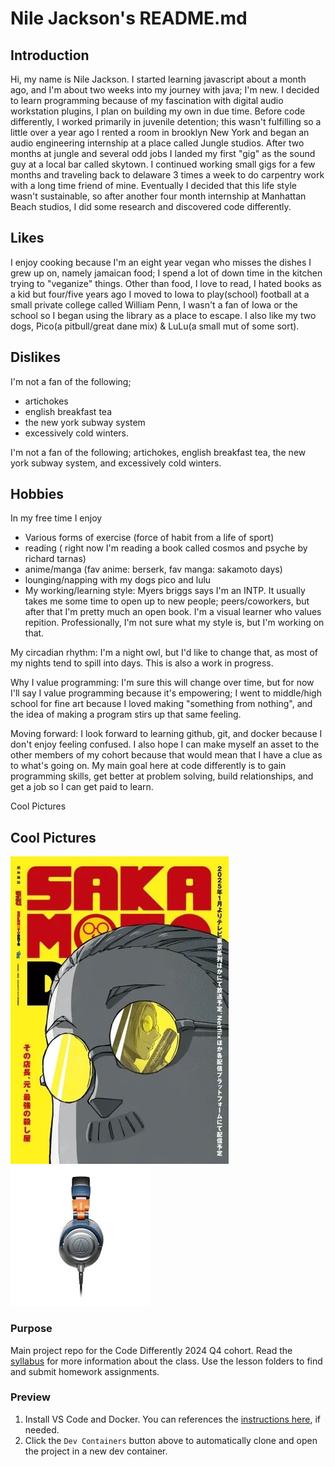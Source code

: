 # Nile Jackson's README.md

## Introduction

Hi, my name is Nile Jackson. I started learning javascript about a month ago, and I'm about two weeks into my journey with java; I'm new. I decided to learn programming because of my fascination with digital audio workstation plugins, I plan on building my own in due time. Before code differently, I worked primarily in juvenile detention; this wasn't fulfilling so a little over a year ago I rented a room in brooklyn New York and began an audio engineering internship at a place called Jungle studios. After two months at jungle and several odd jobs I landed my first "gig" as the sound guy at a local bar called skytown. I continued working small gigs for a few months and traveling back to delaware 3 times a week to do carpentry work with a long time friend of mine. Eventually I decided that this life style wasn't sustainable, so after another four month internship at Manhattan Beach studios, I did some research and discovered code differently.

## Likes

I enjoy cooking because I'm an eight year vegan who misses the dishes I grew up on, namely jamaican food; I spend a lot of down time in the kitchen trying to "veganize" things. Other than food, I love to read, I hated books as a kid but four/five years ago I moved to Iowa to play(school) football at a small private college called William Penn, I wasn't a fan of Iowa or the school so I began using the library as a place to escape. I also like my two dogs, Pico(a pitbull/great dane mix) & LuLu(a small mut of some sort).
## Dislikes
I'm not a fan of the following; 
* artichokes 
* english breakfast tea 
* the new york subway system 
* excessively cold winters. 

I'm not a fan of the following; artichokes, english breakfast tea, the new york subway system, and excessively cold winters.

## Hobbies

In my free time I enjoy

 * Various forms of exercise (force of habit from a life of sport)
 * reading ( right now I'm reading a book called cosmos and psyche by richard tarnas)
 * anime/manga (fav anime: berserk, fav manga: sakamoto days)
 * lounging/napping with my dogs pico and lulu
 * My working/learning style: Myers briggs says I'm an INTP. It usually takes me some time to open up to new people; peers/coworkers, but after that I'm pretty much an open book. I'm a visual learner who values repition. Professionally, I'm not sure what my style is, but I'm working on that.

My circadian rhythm: I'm a night owl, but I'd like to change that, as most of my nights tend to spill into days. This is also a work in progress.

Why I value programming: I'm sure this will change over time, but for now I'll say I value programming because it's empowering; I went to middle/high school for fine art because I loved making "something from nothing", and the idea of making a program stirs up that same feeling.

Moving forward: I look forward to learning github, git, and docker because I don't enjoy feeling confused. I also hope I can make myself an asset to the other members of my cohort because that would mean that I have a clue as to what's going on. My main goal here at code differently is to gain programming skills, get better at problem solving, build relationships, and get a job so I can get paid to learn.

Cool Pictures

## Cool Pictures
<img src="images/9EF95C30-DC31-4EB6-B776-B4E87D76032B_4_5005_c.jpeg">

<img src="images/895CB64D-550A-4511-9599-F1E9AE4AF083_4_5005_c.jpeg">

### Purpose
Main project repo for the Code Differently 2024 Q4 cohort. Read the [syllabus](/syllabus/) for more information about the class. Use the lesson folders to find and submit homework assignments.

### Preview
1. Install VS Code and Docker. You can references the [instructions here][dev-container-instructions], if needed.
1. Click the `Dev Containers` button above to automatically clone and open the project in a new dev container.
   
[dev-container-instructions]: https://aka.ms/vscode-remote/containers/getting-started
